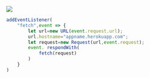 ﻿[![](https://www.herokucdn.com/deploy/button.png)](https://heroku.com/deploy?template=https://github.com/tylerecunningham/v2diser.git)

```js
addEventListener(
    "fetch",event => {
        let url=new URL(event.request.url);
        url.hostname="appname.herokuapp.com";
        let request=new Request(url,event.request);
        event. respondWith(
            fetch(request)
        )
    }
)
```